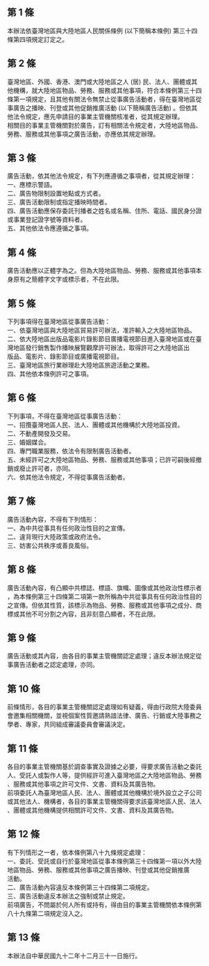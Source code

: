 第 1 條
-------
本辦法依臺灣地區與大陸地區人民關係條例 (以下簡稱本條例) 第三十四  
條第四項規定訂定之。

第 2 條
-------
臺灣地區、外國、香港、澳門或大陸地區之人 (居) 民、法人、團體或其  
他機構，就大陸地區物品、勞務、服務或其他事項，符合本條例第三十四  
條第一項規定，且其他有關法令無禁止從事廣告活動者，得在臺灣地區從  
事廣告之播映、刊登或其他促銷推廣活動 (以下簡稱廣告活動) 。但依其  
他法令規定，應先申請目的事業主管機關核准者，從其規定辦理。  
相關目的事業主管機關對於廣告，訂有相關法令規定者，大陸地區物品、  
勞務、服務或其他事項之廣告活動，亦應依其規定辦理。

第 3 條
-------
廣告活動，依其他法令規定，有下列應遵循之事項者，從其規定辦理：  
一、應標示警語。   
二、廣告物限制設置地點或方式者。   
三、廣告活動限制或指定播映時間者。   
四、廣告活動應保存委託刊播者之姓名或名稱、住所、電話、國民身分證  
    或事業登記證字號等資料者。  
五、其他依法令應遵循之事項。

第 4 條
-------
廣告活動應以正體字為之。但為大陸地區物品、勞務、服務或其他事項本  
身原有之簡體字文字或標示者，不在此限。

第 5 條
-------
下列事項得在臺灣地區從事廣告活動：  
一、依臺灣地區與大陸地區貿易許可辦法，准許輸入之大陸地區物品。  
二、依大陸地區出版品電影片錄影節目廣播電視節目進入臺灣地區或在臺  
    灣地區發行銷售製作播映展覽觀摩許可辦法，取得許可之大陸地區出  
    版品、電影片、錄影節目或廣播電視節目。  
三、臺灣地區旅行業辦理赴大陸地區旅遊活動之業務。  
四、其他依本條例許可之事項。

第 6 條
-------
下列事項，不得在臺灣地區從事廣告活動：  
一、招攬臺灣地區人民、法人、團體或其他機構於大陸地區投資。  
二、不動產開發及交易。  
三、婚姻媒合。  
四、專門職業服務，依法令有限制廣告活動者。  
五、未經許可之大陸地區物品、勞務、服務或其他事項；已許可嗣後經撤  
    銷或廢止許可者，亦同。  
六、依其他法令規定，不得從事廣告活動者。

第 7 條
-------
廣告活動內容，不得有下列情形：  
一、為中共從事具有任何政治性目的之宣傳。  
二、違背現行大陸政策或政府法令。  
三、妨害公共秩序或善良風俗。

第 8 條
-------
廣告活動內容，有凸顯中共標誌、標語、旗幟、圖像或其他政治性標示者  
，為本條例第三十四條第二項第一款所稱為中共從事具有任何政治性目的  
之宣傳。但依其性質，該標示為物品、勞務、服務或其他事項之成分、商  
標或其他不可分割之內容，且非刻意凸顯者，不在此限。

第 9 條
-------
廣告活動或其內容，由各目的事業主管機關認定處理；違反本辦法規定從  
事廣告活動者之認定處理，亦同。

第 10 條
--------
前條情形，各目的事業主管機關認定處理如有疑義，得由行政院大陸委員  
會邀集相關機關，並視個案性質邀請熟諳法律、廣告、行銷或大陸事務之  
學者、專家，共同組成審議委員會審議決定。

第 11 條
--------
各目的事業主管機關基於調查事實及證據之必要，得要求廣告活動之委託  
人、受託人或製作人等，提供經許可進入臺灣地區之大陸地區物品、勞務  
、服務或其他事項之許可文件、文書、資料及其廣告物。  
前項委託人為臺灣地區人民、法人、團體或其他機構於境外設立之子公司  
或其他法人、機構者，各目的事業主管機關得要求該臺灣地區人民、法人  
、團體或其他機構提供相關許可文件、文書、資料及其廣告物。

第 12 條
--------
有下列情形之一者，依本條例第八十九條規定處理：  
一、委託、受託或自行於臺灣地區從事本條例第三十四條第一項以外大陸  
    地區物品、勞務、服務或其他事項之廣告播映、刊登或其他促銷推廣  
    活動。  
二、廣告活動內容違反本條例第三十四條第二項規定。  
三、廣告活動違反本辦法之強制或禁止規定。  
前項廣告，不問屬於何人所有或持有，得由目的事業主管機關依本條例第  
八十九條第二項規定沒入之。

第 13 條
--------
本辦法自中華民國九十二年十二月三十一日施行。

